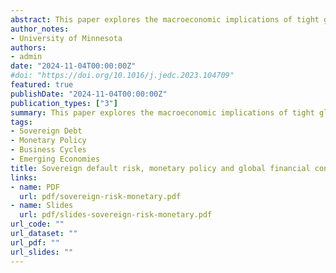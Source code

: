 ```yaml
---
abstract: This paper explores the macroeconomic implications of tight global financial conditions in a small open economy New Keynesian model with sovereign default. My analysis shows that the interplay between the government incentives to repay the debt and inflation during periods of high world interest rates has distinct implications for monetary policy. I show that a monetary easing may emerge when a world interest rate hike induces a substantial increase in the probability of default, depressing domestic demand and leading firms to reduce inflation. This default amplification channel complements the expenditure-switching and expenditure-reducing channels found in standard open economy models, and rationalizes why emerging economies might reduce monetary policy rates when the Federal Reserve tightens. An increase in sovereign risk reduces aggregate domestic demand beyond these conventional channels, leading a real exchange rate depreciation to be contractionary for output.
author_notes:
- University of Minnesota
authors:
- admin
date: "2024-11-04T00:00:00Z"
#doi: "https://doi.org/10.1016/j.jedc.2023.104709"
featured: true
publishDate: "2024-11-04T00:00:00Z"
publication_types: ["3"]
summary: This paper explores the macroeconomic implications of tight global financial conditions in a small open economy New Keynesian model with sovereign default. My analysis shows that the interplay between the government incentives to repay the debt and inflation during periods of high world interest rates has distinct implications for monetary policy. I show that a monetary easing may emerge when a world interest rate hike induces a substantial increase in the probability of default, depressing domestic demand and leading firms to reduce inflation. This default amplification channel complements the expenditure-switching and expenditure-reducing channels found in standard open economy models, and rationalizes why emerging economies might reduce monetary policy rates when the Federal Reserve tightens. An increase in sovereign risk reduces aggregate domestic demand beyond these conventional channels, leading a real exchange rate depreciation to be contractionary for output.
tags:
- Sovereign Debt
- Monetary Policy
- Business Cycles
- Emerging Economies
title: Sovereign default risk, monetary policy and global financial conditions
links:
- name: PDF
  url: pdf/sovereign-risk-monetary.pdf
- name: Slides
  url: pdf/slides-sovereign-risk-monetary.pdf
url_code: ""
url_dataset: ""
url_pdf: ""
url_slides: ""
---
```


